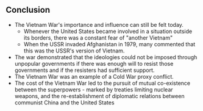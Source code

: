 ## Conclusion

- The Vietnam War's importance and influence can still be felt today.
    * Whenever the United States became involved in a situation outside its borders, there was a constant fear of "another Vietnam"
    * When the USSR invaded Afghanistan in 1979, many commented that this was the USSR's version of Vietnam.
- The war demonstrated that the ideologies could not be imposed through unpopular governments if there was enough will to resist those governments and if the resisters had sufficient support.
- The Vietnam War was an example of a Cold War proxy conflict.
- The cost of the Vietnam War led to the pursuit of mutual co-existence between the superpowers - marked by treaties limiting nuclear weapons, and the re-establishment of diplomatic relations between communist China and the United States
